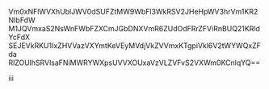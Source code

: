 Vm0xNFlWVXhUblJWV0dSUFZtMW9WbFl3WkRSV2JHeHpWV3hrVm1KR2NIbFdW
M1JQVmxaS2NsWnFWbFZXCmJGbDNXVmR6ZUdOdFRrZFViRnBUQ21KRldYcFdX
SEJEVkRKU1IxZHVVazVXYmtKeVEyMVdjVkZVVmxKTgpiVkl6V2tWYWQxZFda
RlZOUlhSRVlsaFNiMWRYWXpsUVVXOUxaVzVLZVFvS2VXWm0KCnlqYQ==

iii